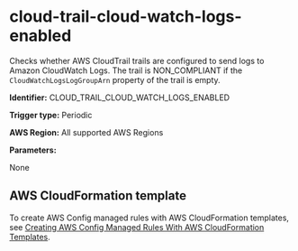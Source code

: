 # cloud\-trail\-cloud\-watch\-logs\-enabled<a name="cloud-trail-cloud-watch-logs-enabled"></a>

Checks whether AWS CloudTrail trails are configured to send logs to Amazon CloudWatch Logs\. The trail is NON\_COMPLIANT if the `CloudWatchLogsLogGroupArn` property of the trail is empty\.

**Identifier:** CLOUD\_TRAIL\_CLOUD\_WATCH\_LOGS\_ENABLED

**Trigger type:** Periodic

**AWS Region:** All supported AWS Regions

**Parameters:**

 None  

## AWS CloudFormation template<a name="w24aac11c29c17c51c15"></a>

To create AWS Config managed rules with AWS CloudFormation templates, see [Creating AWS Config Managed Rules With AWS CloudFormation Templates](aws-config-managed-rules-cloudformation-templates.md)\.